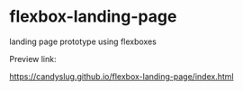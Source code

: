 # flexbox-landing-page
landing page prototype using flexboxes

Preview link:

https://candyslug.github.io/flexbox-landing-page/index.html